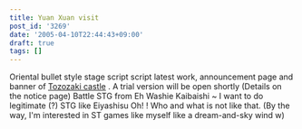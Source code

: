 ```yaml
---
title: Yuan Xuan visit
post_id: '3269'
date: '2005-04-10T22:44:43+09:00'
draft: true
tags: []
---
```


Oriental bullet style stage script script latest work, announcement page and banner of [Tozozaki castle](https://danmaq.com/!/thA/) . A trial version will be open shortly (Details on the notice page) Battle STG from Eh Washie Kaibaishi ~ I want to do legitimate (?) STG like Eiyashisu Oh! ! Who and what is not like that. (By the way, I'm interested in ST games like myself like a dream-and-sky wind w)
